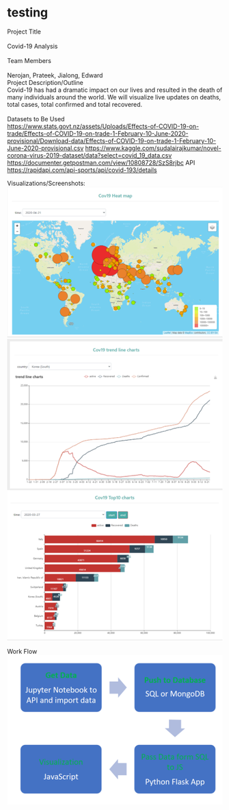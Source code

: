 # testing

Project Title <br/>
<br/>
Covid-19 Analysis  <br/>
<br/>
Team Members<br/>
<br/>
Nerojan, Prateek, Jialong, Edward
<br/>
Project Description/Outline
<br/>
Covid-19 has had a dramatic impact on our lives and resulted in the death of many individuals around the world. We will visualize live updates on deaths, total cases, total confirmed and total recovered.<br/>
<br/>
Datasets to Be Used<br/>
https://www.stats.govt.nz/assets/Uploads/Effects-of-COVID-19-on-trade/Effects-of-COVID-19-on-trade-1-February-10-June-2020-provisional/Download-data/Effects-of-COVID-19-on-trade-1-February-10-June-2020-provisional.csv
https://www.kaggle.com/sudalairajkumar/novel-corona-virus-2019-dataset/data?select=covid_19_data.csv
https://documenter.getpostman.com/view/10808728/SzS8rjbc
API
https://rapidapi.com/api-sports/api/covid-193/details

Visualizations/Screenshots:
![Image of Heatmap](project_work_2_dynamic_visualization/images/worldheatmap.png)
![SunburstChart](project_work_2_dynamic_visualization/images/trendline.png)
![trendline](project_work_2_dynamic_visualization/images/top10.png)

Work Flow
![workflow](project_work_2_dynamic_visualization/images/flowchart.png)
